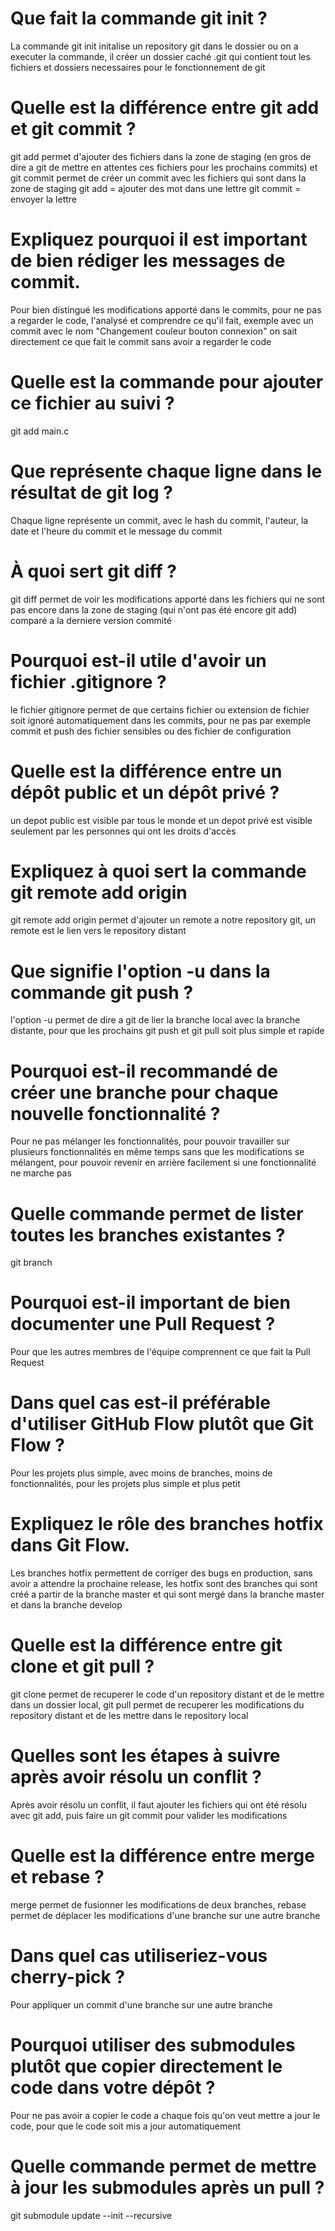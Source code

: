 # Que fait la commande git init ?

La commande git init initalise un repository git dans le dossier ou on a executer la commande, il créer un dossier caché .git qui contient tout les fichiers et dossiers necessaires pour le fonctionnement de git

# Quelle est la différence entre git add et git commit ?

git add permet d'ajouter des fichiers dans la zone de staging (en gros de dire a git de mettre en attentes ces fichiers pour les prochains commits) et git commit permet de créer un commit avec les fichiers qui sont dans la zone de staging 
git add = ajouter des mot dans une lettre
git commit = envoyer la lettre

# Expliquez pourquoi il est important de bien rédiger les messages de commit.

Pour bien distingué les modifications apporté dans le commits, pour ne pas a regarder le code, l'analysé et comprendre ce qu'il fait, exemple avec un commit avec le nom "Changement couleur bouton connexion" on sait directement ce que fait le commit sans avoir a regarder le code

# Quelle est la commande pour ajouter ce fichier au suivi ?

git add main.c

# Que représente chaque ligne dans le résultat de git log ?

Chaque ligne représente un commit, avec le hash du commit, l'auteur, la date et l'heure du commit et le message du commit

# À quoi sert git diff ? 

git diff permet de voir les modifications apporté dans les fichiers qui ne sont pas encore dans la zone de staging (qui n'ont pas été encore git add) comparé a la derniere version commité

# Pourquoi est-il utile d'avoir un fichier .gitignore ?

le fichier gitignore permet de que certains fichier ou extension de fichier soit ignoré automatiquement dans les commits, pour ne pas par exemple commit et push des fichier sensibles ou des fichier de configuration

# Quelle est la différence entre un dépôt public et un dépôt privé ?

un depot public est visible par tous le monde et un depot privé est visible seulement par les personnes qui ont les droits d'accès

# Expliquez à quoi sert la commande git remote add origin 

git remote add origin permet d'ajouter un remote a notre repository git, un remote est le lien vers le repository distant 

# Que signifie l'option -u dans la commande git push ?

l'option -u permet de dire a git de lier la branche local avec la branche distante, pour que les prochains git push et git pull soit plus simple et rapide

# Pourquoi est-il recommandé de créer une branche pour chaque nouvelle fonctionnalité ?

Pour ne pas mélanger les fonctionnalités, pour pouvoir travailler sur plusieurs fonctionnalités en même temps sans que les modifications se mélangent, pour pouvoir revenir en arrière facilement si une fonctionnalité ne marche pas

# Quelle commande permet de lister toutes les branches existantes ?

git branch

# Pourquoi est-il important de bien documenter une Pull Request ?

Pour que les autres membres de l'équipe comprennent ce que fait la Pull Request

# Dans quel cas est-il préférable d'utiliser GitHub Flow plutôt que Git Flow ?

Pour les projets plus simple, avec moins de branches, moins de fonctionnalités, pour les projets plus simple et plus petit

# Expliquez le rôle des branches hotfix dans Git Flow.

Les branches hotfix permettent de corriger des bugs en production, sans avoir a attendre la prochaine release, les hotfix sont des branches qui sont créé a partir de la branche master et qui sont mergé dans la branche master et dans la branche develop

# Quelle est la différence entre git clone et git pull ? 

git clone permet de recuperer le code d'un repository distant et de le mettre dans un dossier local, git pull permet de recuperer les modifications du repository distant et de les mettre dans le repository local

# Quelles sont les étapes à suivre après avoir résolu un conflit ?

Après avoir résolu un conflit, il faut ajouter les fichiers qui ont été résolu avec git add, puis faire un git commit pour valider les modifications

# Quelle est la différence entre merge et rebase ?

merge permet de fusionner les modifications de deux branches, rebase permet de déplacer les modifications d'une branche sur une autre branche

# Dans quel cas utiliseriez-vous cherry-pick ?

Pour appliquer un commit d'une branche sur une autre branche

# Pourquoi utiliser des submodules plutôt que copier directement le code dans votre dépôt ?

Pour ne pas avoir a copier le code a chaque fois qu'on veut mettre a jour le code, pour que le code soit mis a jour automatiquement

# Quelle commande permet de mettre à jour les submodules après un pull ?

git submodule update --init --recursive
